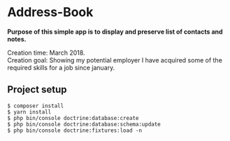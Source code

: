 # Address-Book

**Purpose of this simple app is to display and preserve list of contacts and notes.**

Creation time: March 2018.  
Creation goal: Showing my potential employer I have acquired some of the required skills for a job since january.

## Project setup

```
$ composer install
$ yarn install
$ php bin/console doctrine:database:create
$ php bin/console doctrine:database:schema:update
$ php bin/console doctrine:fixtures:load -n
```
